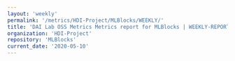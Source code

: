 ```yaml
---
layout: 'weekly'
permalink: '/metrics/HDI-Project/MLBlocks/WEEKLY/'
title: 'DAI Lab OSS Metrics Metrics report for MLBlocks | WEEKLY-REPORT-2020-05-10'
organization: 'HDI-Project'
repository: 'MLBlocks'
current_date: '2020-05-10'
---
```

